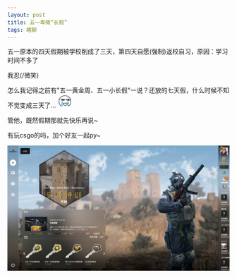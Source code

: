 ```yaml
---
layout: post
title: 五一卑微“长假”
tags: 瞎聊
---
```


五一原本的四天假期被学校削成了三天，第四天自愿(强制)返校自习，原因：学习时间不多了

我忍(/微笑)

怎么我记得之前有"五一黄金周、五一小长假"一说？还放的七天假，什么时候不知不觉变成三天了...
![哭](/exp/cry.gif)

管他，既然假期那就先快乐再说~

有玩csgo的吗，加个好友一起py~

![](/usrimg/2019-5-3-wuyi-csgo.jpg)
